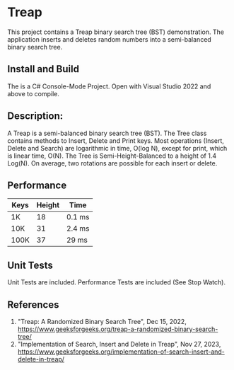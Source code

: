 # Treap 

This project contains a Treap binary search tree (BST) demonstration.   The application inserts and deletes random numbers into a semi-balanced binary search tree.

## Install and Build

The is a C# Console-Mode Project.  Open with  Visual Studio 2022 and above to compile. 

## Description:

  A Treap is a semi-balanced binary search tree (BST).  The Tree class contains methods to Insert, Delete and Print keys.  Most operations (Insert, Delete and Search) are logarithmic in time, O(log N), except for print, which is linear time, O(N).  The Tree is Semi-Height-Balanced to a height of 1.4 Log(N).  On average, two rotations are possible for each insert or delete.

## Performance

Keys | Height | Time 
--- | --- | --- 
1K | 18 | 0.1 ms
10K | 31 | 2.4 ms
100K | 37 | 29 ms

## Unit Tests

Unit Tests are included.  Performance Tests are included (See Stop Watch).


## References

1. "Treap:  A Randomized Binary Search Tree", Dec 15, 2022, https://www.geeksforgeeks.org/treap-a-randomized-binary-search-tree/
2. "Implementation of Search, Insert and Delete in Treap", Nov 27, 2023, https://www.geeksforgeeks.org/implementation-of-search-insert-and-delete-in-treap/



  
